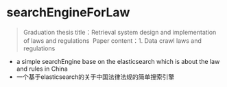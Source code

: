 # searchEngineForLaw
> Graduation thesis title：Retrieval system design and implementation of laws and regulations
  Paper content：1. Data crawl laws and regulations


- a simple searchEngine base on the elasticsearch which is about the law and rules in China
- 一个基于elasticsearch的关于中国法律法规的简单搜索引擎
